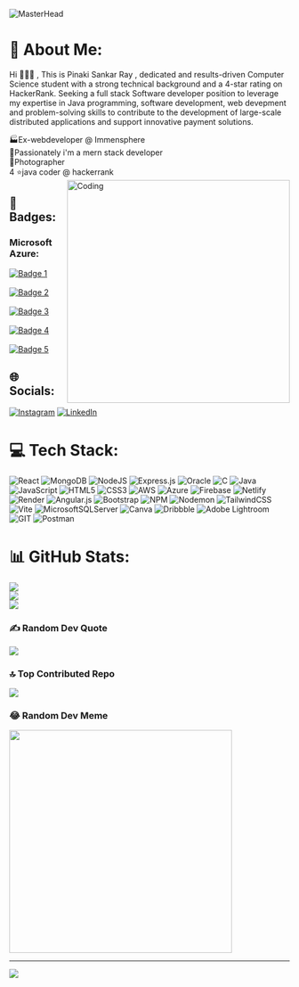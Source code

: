 ![MasterHead](https://media.licdn.com/dms/image/D4D16AQHiH1JhDWfcTA/profile-displaybackgroundimage-shrink_350_1400/0/1677956408671?e=1726704000&v=beta&t=I4UmCi5WXacD57dR9O-yikFuLmiy-pRbZQ7j0z-J3kk)


# 💫 About Me:
Hi 👋👋👋 , This is Pinaki Sankar Ray , dedicated and results-driven Computer Science student with a strong technical background and a 4-star rating on HackerRank. Seeking a full stack Software developer 
position to leverage my expertise in Java programming, software development, web devepment and problem-solving skills to contribute to the development of large-scale distributed applications and support innovative payment solutions.

🏭Ex-webdeveloper @ Immensphere<br>🎯Passionately i'm a mern stack developer<br>📸Photographer<br>4 ⭐java coder @ hackerrank
<img align="right" alt="Coding" width="400" src="https://miro.medium.com/v2/resize:fit:1400/0*FGD6BUzzZs1VJLuY.gif">

## 📛 Badges: 
### Microsoft Azure: 
[![Badge 1](https://learn.microsoft.com/en-us/training/achievements/describe-cloud-compute.svg)](https://learn.microsoft.com/api/achievements/share/en-us/PinakiSankarRay-6532/WAQU5MBN?sharingId=72064B6A3F59C15C)&emsp;&emsp;&emsp;&emsp;
[![Badge 2](https://learn.microsoft.com/en-us/training/achievements/describe-benefits-use-cloud-services.svg)](https://learn.microsoft.com/api/achievements/share/en-us/PinakiSankarRay-6532/7EJY3P6Z?sharingId=72064B6A3F59C15C)&emsp;&emsp;&emsp;&emsp;
[![Badge 3](https://learn.microsoft.com/en-us/training/achievements/describe-cloud-service-types.svg)](https://learn.microsoft.com/api/achievements/share/en-us/PinakiSankarRay-6532/ZPTR8VZ2?sharingId=72064B6A3F59C15C)&emsp;&emsp;&emsp;&emsp;
[![Badge 4](https://learn.microsoft.com/en-us/training/achievements/azure-app-introduction.svg)](https://learn.microsoft.com/api/achievements/share/en-us/PinakiSankarRay-6532/HYMW46P8?sharingId=72064B6A3F59C15C)&emsp;&emsp;&emsp;&emsp;
[![Badge 5](https://learn.microsoft.com/en-us/training/achievements/design-a-bot-conversation-flow.svg)](https://learn.microsoft.com/api/achievements/share/en-us/PinakiSankarRay-6532/7EJY3P6Z?sharingId=72064B6A3F59C15C)

## 🌐 Socials:
[![Instagram](https://img.shields.io/badge/Instagram-%23E4405F.svg?logo=Instagram&logoColor=white)](https://instagram.com/https://www.instagram.com/_rohan_ray_15/) [![LinkedIn](https://img.shields.io/badge/LinkedIn-%230077B5.svg?logo=linkedin&logoColor=white)](https://linkedin.com/in/https://www.linkedin.com/in/pinaki-sankar-ray-9b6530222/) 

# 💻 Tech Stack:
![React](https://img.shields.io/badge/react-%2320232a.svg?style=flat&logo=react&logoColor=%2361DAFB) ![MongoDB](https://img.shields.io/badge/MongoDB-%234ea94b.svg?style=flat&logo=mongodb&logoColor=white) ![NodeJS](https://img.shields.io/badge/node.js-6DA55F?style=flat&logo=node.js&logoColor=white) ![Express.js](https://img.shields.io/badge/express.js-%23404d59.svg?style=flat&logo=express&logoColor=%2361DAFB) ![Oracle](https://img.shields.io/badge/Oracle-F80000?style=flat&logo=oracle&logoColor=white) ![C](https://img.shields.io/badge/c-%2300599C.svg?style=flat&logo=c&logoColor=white) ![Java](https://img.shields.io/badge/java-%23ED8B00.svg?style=flat&logo=openjdk&logoColor=white) ![JavaScript](https://img.shields.io/badge/javascript-%23323330.svg?style=flat&logo=javascript&logoColor=%23F7DF1E) ![HTML5](https://img.shields.io/badge/html5-%23E34F26.svg?style=flat&logo=html5&logoColor=white) ![CSS3](https://img.shields.io/badge/css3-%231572B6.svg?style=flat&logo=css3&logoColor=white) ![AWS](https://img.shields.io/badge/AWS-%23FF9900.svg?style=flat&logo=amazon-aws&logoColor=white) ![Azure](https://img.shields.io/badge/azure-%230072C6.svg?style=flat&logo=microsoftazure&logoColor=white) ![Firebase](https://img.shields.io/badge/firebase-%23039BE5.svg?style=flat&logo=firebase) ![Netlify](https://img.shields.io/badge/netlify-%23000000.svg?style=flat&logo=netlify&logoColor=#00C7B7) ![Render](https://img.shields.io/badge/Render-%46E3B7.svg?style=flat&logo=render&logoColor=white) ![Angular.js](https://img.shields.io/badge/angular.js-%23E23237.svg?style=flat&logo=angularjs&logoColor=white) ![Bootstrap](https://img.shields.io/badge/bootstrap-%238511FA.svg?style=flat&logo=bootstrap&logoColor=white) ![NPM](https://img.shields.io/badge/NPM-%23CB3837.svg?style=flat&logo=npm&logoColor=white) ![Nodemon](https://img.shields.io/badge/NODEMON-%23323330.svg?style=flat&logo=nodemon&logoColor=%BBDEAD) ![TailwindCSS](https://img.shields.io/badge/tailwindcss-%2338B2AC.svg?style=flat&logo=tailwind-css&logoColor=white) ![Vite](https://img.shields.io/badge/vite-%23646CFF.svg?style=flat&logo=vite&logoColor=white) ![MicrosoftSQLServer](https://img.shields.io/badge/Microsoft%20SQL%20Server-CC2927?style=flat&logo=microsoft%20sql%20server&logoColor=white) ![Canva](https://img.shields.io/badge/Canva-%2300C4CC.svg?style=flat&logo=Canva&logoColor=white) ![Dribbble](https://img.shields.io/badge/Dribbble-EA4C89?style=flat&logo=dribbble&logoColor=white) ![Adobe Lightroom](https://img.shields.io/badge/Adobe%20Lightroom-31A8FF.svg?style=flat&logo=Adobe%20Lightroom&logoColor=white) ![GIT](https://img.shields.io/badge/Git-fc6d26?style=flat&logo=git&logoColor=white) ![Postman](https://img.shields.io/badge/Postman-FF6C37?style=flat&logo=postman&logoColor=white)
# 📊 GitHub Stats:
![](https://github-readme-stats.vercel.app/api?username=PinakiRay015&theme=radical&hide_border=false&include_all_commits=false&count_private=false)<br/>
![](https://github-readme-streak-stats.herokuapp.com/?user=PinakiRay015&theme=radical&hide_border=false)<br/>
![](https://github-readme-stats.vercel.app/api/top-langs/?username=PinakiRay015&theme=radical&hide_border=false&include_all_commits=false&count_private=false&layout=compact)

### ✍️ Random Dev Quote
![](https://quotes-github-readme.vercel.app/api?type=horizontal&theme=tokyonight)

### 🔝 Top Contributed Repo
![](https://github-contributor-stats.vercel.app/api?username=PinakiRay015&limit=5&theme=tokyonight&combine_all_yearly_contributions=true)

### 😂 Random Dev Meme
<img src='https://randommeme-five.vercel.app/' style="height: 400px;"/>

---
[![](https://visitcount.itsvg.in/api?id=PinakiRay015&icon=0&color=9)](https://visitcount.itsvg.in)

<!-- Proudly created with GPRM ( https://gprm.itsvg.in ) -->
